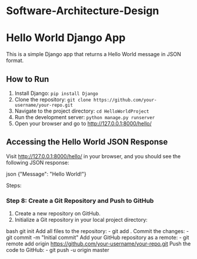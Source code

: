 # Software-Architecture-Design
# Hello World Django App

This is a simple Django app that returns a Hello World message in JSON format.

## How to Run

1. Install Django: `pip install Django`
2. Clone the repository: `git clone https://github.com/your-username/your-repo.git`
3. Navigate to the project directory: `cd HelloWorldProject`
4. Run the development server: `python manage.py runserver`
5. Open your browser and go to http://127.0.0.1:8000/hello/

## Accessing the Hello World JSON Response

Visit http://127.0.0.1:8000/hello/ in your browser, and you should see the following JSON response:

json
{"Message": "Hello World!"}



Steps:

### Step 8: Create a Git Repository and Push to GitHub

1. Create a new repository on GitHub.
2. Initialize a Git repository in your local project directory:

bash
git init
Add all files to the repository: - git add .
Commit the changes: - git commit -m "Initial commit"
Add your GitHub repository as a remote: - git remote add origin https://github.com/your-username/your-repo.git
Push the code to GitHub: - git push -u origin master
